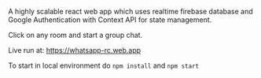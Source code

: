 A highly scalable react web app which uses realtime firebase database and Google Authentication with Context API for state management.

Click on any room and start a group chat.

Live run at: https://whatsapp-rc.web.app 

To start in local environment do `npm install` and `npm start`
